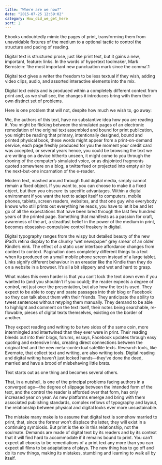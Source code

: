 ```yaml
---
title: "Where are we now?"
date: "2015-07-25 12:59:02"
category: How_did_we_get_here
sort: 1
---
```


Ebooks undoubtedly mimic the pages of print, transforming them from
unavoidable fixtures of the medium to a optional tactic to control the
structure and pacing of reading.

Digital text is structured prose, just like print text, but it gains a
new, important, feature: links. In the words of hypertext toolmaker,
Mark Bernstein: ‘the most important new punctuation mark since the
comma’.1

Digital text gives a writer the freedom to be less textual if they wish,
adding video clips, audio, and assorted interactive elements into the
mix.

Digital text exists and is produced within a completely different
context from print and, as we shall see, the changes it introduces bring
with them their own distinct set of problems.

Here is one problem that will not, despite how much we wish to, go away:

We, the authors of this text, have no substantive idea how you are
reading it. You might be flicking between the simulated pages of an
electronic remediation of the original text assembled and bound for
print publication, you might be reading that primary, intentionally
designed, bound and printed physical book, these words might appear from
a print-on-demand service, each page freshly produced for you the moment
your credit card was accepted, or several years hence, you could be
browsing the text we are writing on a device hitherto unseen, it might
come to you through the droning of the computer’s simulated voice, or as
disjointed fragments quoted somewhere on a blog, a twitterfeed or
projected into empty air by the next-but-one incarnation of the
e-reader.

Modern text, mashed around through fluid digital media, simply cannot
remain a fixed object. If you want to, you can choose to make it a fixed
object, but then you obscure its specific advantages. Within a digital
environment if you want the text to adapt itself to computers, mobile
phones, tablets, screen readers, websites, and that one guy who
everybody knows who still prints out everything he reads, you have to
let it be and let go of all the expectations that have been bred through
the last few hundred years of the printed page. Something that manifests
as a passion for craft, awareness of the art, a steadfast belief in the
power of the medium in print, becomes obsessive-compulsive control
freakery in digital.

Digital typography ranges from the wispy but detailed beauty of the new
iPad’s retina display to the chunky ‘wet newspaper’ grey smear of an
older Kindle’s eink. The effect of a static user interface affordance
changes from context to context. Pagination does completely different
things to a text when its produced on a small mobile phone screen
instead of a large tablet. Links signify different behaviour in an
ereader like the Kindle than they do on a website in a browser. It’s all
a bit slippery and wet and hard to grasp.

What makes this even harder is that you can’t lock the text down even if
you wanted to (and you shouldn’t if you could); the reader expects a
degree of control, not just over the presentation, but also how the text
is used. They expect to be able to copy and paste passages into their
blog or Facebook so they can talk about them with their friends. They
anticipate the ability to tweet sentences without retyping them
manually. They demand to be able to highlight and comment on the text
itself, their notes being searchable, re-flowable, pieces of digital
texts themselves, existing on the border of another.

They expect reading and writing to be two sides of the same coin, more
intermingled and intertwined than they ever were in print. Their reading
bleeds out into their blogs, forums, essays, Facebook updates through
easy quoting and extensive links, creating direct connections between
the original text and the new meta-contextual satellite texts. Research
tools, like Evernote, that collect text and writing, are also writing
tools. Digital reading and digital writing haven’t just locked
hands—they’ve done the deed, married and have a brood of misbehaving
little brats.

Text starts out as one thing and becomes several others.

That, in a nutshell, is one of the principal problems facing authors in
a converged age—the degree of slippage between the intended form of
the text, and the control the reader is afforded over that form, has
only increased year on year. As new platforms emerge and bring with them
associated publishing standards, complex reflows of typography and
layout, the relationship between physical and digital looks ever more
unsustainable.

The mistake many make is to assume that digital text is somehow married
to print, that, since the former won’t displace the latter, they will
exist in a continuing symbiosis. But print is the ex in this
relationship, not the soulmate. Demands are made of digital text by its
readers and by its context that it will find hard to accommodate if it
remains bound to print. You can’t expect all ebooks to be remediations
of a print text any more than you can expect all films to be adaptations
of plays. The new thing has to go off and do its new things, making its
mistakes, stumbling and learning to walk all by itself.
